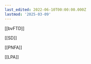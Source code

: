 ```yaml
---
last_edited: 2022-06-10T00:00:00.000Z
lastmod: '2025-03-09'
---
```





  

[[bvFTD]]

[[SD]]

[[PNFA]]

[[LPA]]
